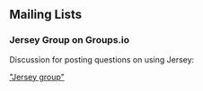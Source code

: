 ## Mailing Lists


### Jersey Group on Groups.io

Discussion for posting questions on using Jersey:

["Jersey group"][groupIo]

[groupIo]: https://javaee.groups.io/g/jersey
